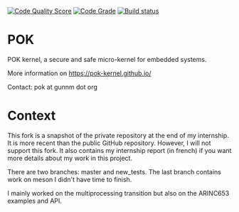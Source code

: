 [![Code Quality Score](https://www.code-inspector.com/project/12/score/svg)](https://www.code-inspector.com/public/project/12/POK/dashboard)
[![Code Grade](https://www.code-inspector.com/project/12/status/svg)](https://www.code-inspector.com/public/project/12/POK/dashboard)
[![Build status](https://travis-ci.org/pok-kernel/pok.svg?master)](https://travis-ci.org/pok-kernel)

POK
===

POK kernel, a secure and safe micro-kernel for embedded systems.

More information on https://pok-kernel.github.io/

Contact: pok at gunnm dot org

# Context

This fork is a snapshot of the private repository at the end of my internship. It is more recent than the public GitHub repository. However, I will not support this fork. It also contains my internship report (in french) if you want more details about my work in this project.

There are two branches: master and new_tests. The last branch contains work on meson I didn't have time to finish.

I mainly worked on the multiprocessing transition but also on the ARINC653 examples and API.
